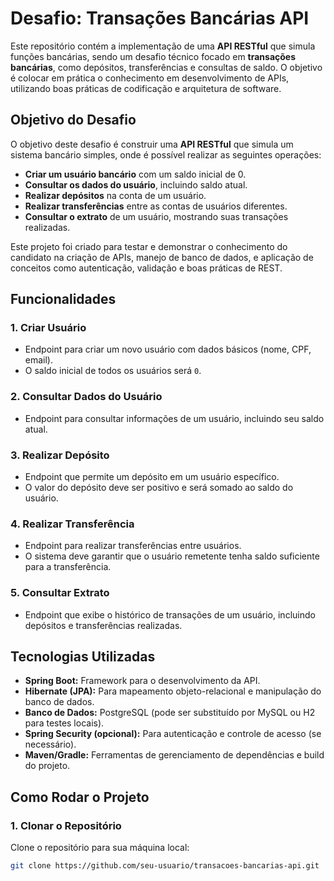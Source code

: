 # Desafio: Transações Bancárias API

Este repositório contém a implementação de uma **API RESTful** que simula funções bancárias, sendo um desafio técnico focado em **transações bancárias**, como depósitos, transferências e consultas de saldo. O objetivo é colocar em prática o conhecimento em desenvolvimento de APIs, utilizando boas práticas de codificação e arquitetura de software.

## Objetivo do Desafio

O objetivo deste desafio é construir uma **API RESTful** que simula um sistema bancário simples, onde é possível realizar as seguintes operações:

- **Criar um usuário bancário** com um saldo inicial de 0.
- **Consultar os dados do usuário**, incluindo saldo atual.
- **Realizar depósitos** na conta de um usuário.
- **Realizar transferências** entre as contas de usuários diferentes.
- **Consultar o extrato** de um usuário, mostrando suas transações realizadas.

Este projeto foi criado para testar e demonstrar o conhecimento do candidato na criação de APIs, manejo de banco de dados, e aplicação de conceitos como autenticação, validação e boas práticas de REST.

## Funcionalidades

### 1. **Criar Usuário**
- Endpoint para criar um novo usuário com dados básicos (nome, CPF, email).
- O saldo inicial de todos os usuários será `0`.

### 2. **Consultar Dados do Usuário**
- Endpoint para consultar informações de um usuário, incluindo seu saldo atual.

### 3. **Realizar Depósito**
- Endpoint que permite um depósito em um usuário específico.
- O valor do depósito deve ser positivo e será somado ao saldo do usuário.

### 4. **Realizar Transferência**
- Endpoint para realizar transferências entre usuários.
- O sistema deve garantir que o usuário remetente tenha saldo suficiente para a transferência.

### 5. **Consultar Extrato**
- Endpoint que exibe o histórico de transações de um usuário, incluindo depósitos e transferências realizadas.

## Tecnologias Utilizadas

- **Spring Boot:** Framework para o desenvolvimento da API.
- **Hibernate (JPA):** Para mapeamento objeto-relacional e manipulação do banco de dados.
- **Banco de Dados:** PostgreSQL (pode ser substituído por MySQL ou H2 para testes locais).
- **Spring Security (opcional):** Para autenticação e controle de acesso (se necessário).
- **Maven/Gradle:** Ferramentas de gerenciamento de dependências e build do projeto.

## Como Rodar o Projeto

### 1. Clonar o Repositório

Clone o repositório para sua máquina local:

```bash
git clone https://github.com/seu-usuario/transacoes-bancarias-api.git
